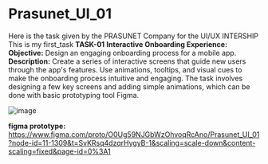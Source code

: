 # Prasunet_UI_01
Here is the task given by the 
PRASUNET Company 
for the UI/UX INTERSHIP 
This is my first_task 
**TASK-01**
**Interactive Onboarding Experience:**
**Objective:** Design an engaging onboarding process for a mobile app.
**Description:** Create a series of interactive screens that guide new users through the app's features. 
Use animations, tooltips, and visual cues to make the onboarding process intuitive and engaging. 
The task involves designing a few key screens and adding simple animations, 
which can be done with basic prototyping tool Figma.

![image](https://github.com/gayeeA/Prasunet_UI_01/assets/145894167/7213361c-50b0-4327-a897-7fdeaa738cd5)

**figma prototype:**
https://www.figma.com/proto/O0Ug59NJGbWzOhvoqRcAno/Prasunet_UI_01?node-id=11-1309&t=SvKRsq4dzqrHygyB-1&scaling=scale-down&content-scaling=fixed&page-id=0%3A1
